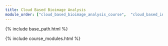 ```yaml
---
title: Cloud Based Bioimage Analysis
module_order: ["cloud_based_bioimage_analysis_course",  "cloud_based_interactive_analysis", "cloud_based_batch_analysis"]
---
```


{% include base_path.html %}

{% include course_modules.html %}
